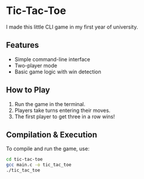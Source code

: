 # Tic-Tac-Toe

I made this little CLI game in my first year of university. 

## Features
- Simple command-line interface
- Two-player mode
- Basic game logic with win detection

## How to Play
1. Run the game in the terminal.
2. Players take turns entering their moves.
3. The first player to get three in a row wins!

## Compilation & Execution
To compile and run the game, use:
```sh
cd tic-tac-toe
gcc main.c -o tic_tac_toe
./tic_tac_toe
```
